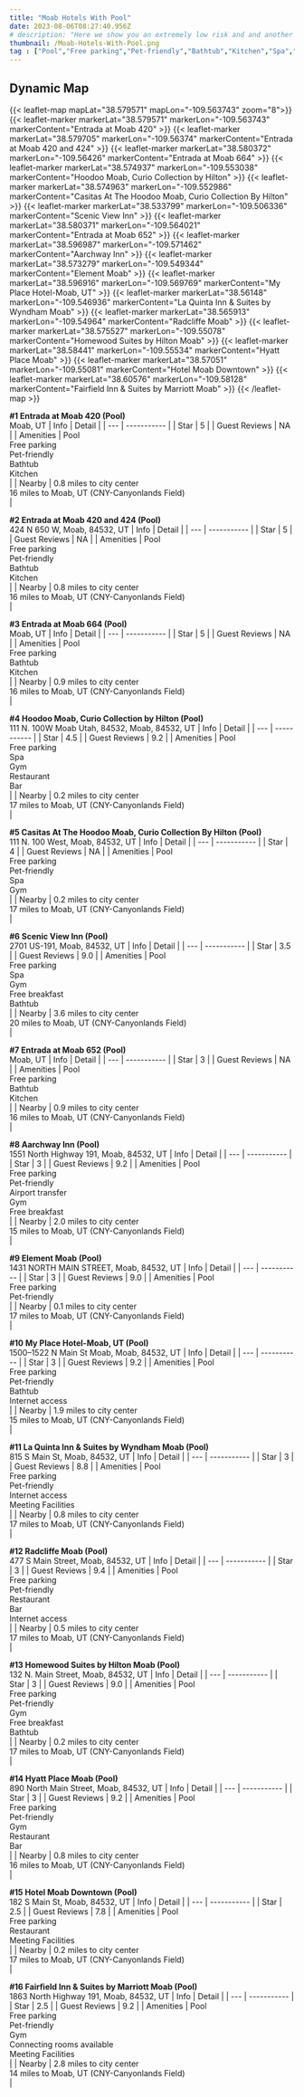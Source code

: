 ```yaml
---
title: "Moab Hotels With Pool"
date: 2023-08-06T08:27:40.956Z
# description: "Here we show you an extremely low risk and and another medium risk approach to earn passive income "
thumbnail: /Moab-Hotels-With-Pool.png
tag : ["Pool","Free parking","Pet-friendly","Bathtub","Kitchen","Spa","Gym","Restaurant","Bar","Free breakfast","Airport transfer","Internet access","Meeting Facilities","Connecting rooms available"]
---
```


## Dynamic Map
{{< leaflet-map  mapLat="38.579571" mapLon="-109.563743" zoom="8">}}
    {{< leaflet-marker markerLat="38.579571" markerLon="-109.563743" markerContent="Entrada at Moab 420" >}}
    {{< leaflet-marker markerLat="38.579705" markerLon="-109.56374" markerContent="Entrada at Moab 420 and 424" >}}
    {{< leaflet-marker markerLat="38.580372" markerLon="-109.56426" markerContent="Entrada at Moab 664" >}}
    {{< leaflet-marker markerLat="38.574937" markerLon="-109.553038" markerContent="Hoodoo Moab, Curio Collection by Hilton" >}}
    {{< leaflet-marker markerLat="38.574963" markerLon="-109.552986" markerContent="Casitas At The Hoodoo Moab, Curio Collection By Hilton" >}}
    {{< leaflet-marker markerLat="38.533799" markerLon="-109.506336" markerContent="Scenic View Inn" >}}
    {{< leaflet-marker markerLat="38.580371" markerLon="-109.564021" markerContent="Entrada at Moab 652" >}}
    {{< leaflet-marker markerLat="38.596987" markerLon="-109.571462" markerContent="Aarchway Inn" >}}
    {{< leaflet-marker markerLat="38.573279" markerLon="-109.549344" markerContent="Element Moab" >}}
    {{< leaflet-marker markerLat="38.596916" markerLon="-109.569769" markerContent="My Place Hotel-Moab, UT" >}}
    {{< leaflet-marker markerLat="38.56148" markerLon="-109.546936" markerContent="La Quinta Inn & Suites by Wyndham Moab" >}}
    {{< leaflet-marker markerLat="38.565913" markerLon="-109.54964" markerContent="Radcliffe Moab" >}}
    {{< leaflet-marker markerLat="38.575527" markerLon="-109.55078" markerContent="Homewood Suites by Hilton Moab" >}}
    {{< leaflet-marker markerLat="38.58441" markerLon="-109.55534" markerContent="Hyatt Place Moab" >}}
    {{< leaflet-marker markerLat="38.57051" markerLon="-109.55081" markerContent="Hotel Moab Downtown" >}}
    {{< leaflet-marker markerLat="38.60576" markerLon="-109.58128" markerContent="Fairfield Inn & Suites by Marriott Moab" >}}
{{< /leaflet-map >}}


**#1 Entrada at Moab 420 (Pool)**<br>Moab, UT
| Info | Detail |
| --- | ----------- |
| Star | 5 |
| Guest Reviews | NA |
| Amenities | Pool<br>Free parking<br>Pet-friendly<br>Bathtub<br>Kitchen<br> |
| Nearby | 0.8 miles to city center<br>16 miles to Moab, UT (CNY-Canyonlands Field)<br> |

**#2 Entrada at Moab 420 and 424 (Pool)**<br>424 N 650 W, Moab, 84532, UT
| Info | Detail |
| --- | ----------- |
| Star | 5 |
| Guest Reviews | NA |
| Amenities | Pool<br>Free parking<br>Pet-friendly<br>Bathtub<br>Kitchen<br> |
| Nearby | 0.8 miles to city center<br>16 miles to Moab, UT (CNY-Canyonlands Field)<br> |

**#3 Entrada at Moab 664 (Pool)**<br>Moab, UT
| Info | Detail |
| --- | ----------- |
| Star | 5 |
| Guest Reviews | NA |
| Amenities | Pool<br>Free parking<br>Bathtub<br>Kitchen<br> |
| Nearby | 0.9 miles to city center<br>16 miles to Moab, UT (CNY-Canyonlands Field)<br> |

**#4 Hoodoo Moab, Curio Collection by Hilton (Pool)**<br>111 N. 100W Moab Utah, 84532, Moab, 84532, UT
| Info | Detail |
| --- | ----------- |
| Star | 4.5 |
| Guest Reviews | 9.2 |
| Amenities | Pool<br>Free parking<br>Spa<br>Gym<br>Restaurant<br>Bar<br> |
| Nearby | 0.2 miles to city center<br>17 miles to Moab, UT (CNY-Canyonlands Field)<br> |

**#5 Casitas At The Hoodoo Moab, Curio Collection By Hilton (Pool)**<br>111 N. 100 West, Moab, 84532, UT
| Info | Detail |
| --- | ----------- |
| Star | 4 |
| Guest Reviews | NA |
| Amenities | Pool<br>Free parking<br>Pet-friendly<br>Spa<br>Gym<br> |
| Nearby | 0.2 miles to city center<br>17 miles to Moab, UT (CNY-Canyonlands Field)<br> |

**#6 Scenic View Inn (Pool)**<br>2701 US-191, Moab, 84532, UT
| Info | Detail |
| --- | ----------- |
| Star | 3.5 |
| Guest Reviews | 9.0 |
| Amenities | Pool<br>Free parking<br>Spa<br>Gym<br>Free breakfast<br>Bathtub<br> |
| Nearby | 3.6 miles to city center<br>20 miles to Moab, UT (CNY-Canyonlands Field)<br> |

**#7 Entrada at Moab 652 (Pool)**<br>Moab, UT
| Info | Detail |
| --- | ----------- |
| Star | 3 |
| Guest Reviews | NA |
| Amenities | Pool<br>Free parking<br>Bathtub<br>Kitchen<br> |
| Nearby | 0.9 miles to city center<br>16 miles to Moab, UT (CNY-Canyonlands Field)<br> |

**#8 Aarchway Inn (Pool)**<br>1551 North Highway 191, Moab, 84532, UT
| Info | Detail |
| --- | ----------- |
| Star | 3 |
| Guest Reviews | 9.2 |
| Amenities | Pool<br>Free parking<br>Pet-friendly<br>Airport transfer<br>Gym<br>Free breakfast<br> |
| Nearby | 2.0 miles to city center<br>15 miles to Moab, UT (CNY-Canyonlands Field)<br> |

**#9 Element Moab (Pool)**<br>1431 NORTH MAIN STREET, Moab, 84532, UT
| Info | Detail |
| --- | ----------- |
| Star | 3 |
| Guest Reviews | 9.0 |
| Amenities | Pool<br>Free parking<br>Pet-friendly<br> |
| Nearby | 0.1 miles to city center<br>17 miles to Moab, UT (CNY-Canyonlands Field)<br> |

**#10 My Place Hotel-Moab, UT (Pool)**<br>1500–1522 N Main St Moab, Moab, 84532, UT
| Info | Detail |
| --- | ----------- |
| Star | 3 |
| Guest Reviews | 9.2 |
| Amenities | Pool<br>Free parking<br>Pet-friendly<br>Bathtub<br>Internet access<br> |
| Nearby | 1.9 miles to city center<br>15 miles to Moab, UT (CNY-Canyonlands Field)<br> |

**#11 La Quinta Inn & Suites by Wyndham Moab (Pool)**<br>815 S Main St, Moab, 84532, UT
| Info | Detail |
| --- | ----------- |
| Star | 3 |
| Guest Reviews | 8.8 |
| Amenities | Pool<br>Free parking<br>Pet-friendly<br>Internet access<br>Meeting Facilities<br> |
| Nearby | 0.8 miles to city center<br>17 miles to Moab, UT (CNY-Canyonlands Field)<br> |

**#12 Radcliffe Moab (Pool)**<br>477 S Main Street, Moab, 84532, UT
| Info | Detail |
| --- | ----------- |
| Star | 3 |
| Guest Reviews | 9.4 |
| Amenities | Pool<br>Free parking<br>Pet-friendly<br>Restaurant<br>Bar<br>Internet access<br> |
| Nearby | 0.5 miles to city center<br>17 miles to Moab, UT (CNY-Canyonlands Field)<br> |

**#13 Homewood Suites by Hilton Moab (Pool)**<br>132 N. Main Street, Moab, 84532, UT
| Info | Detail |
| --- | ----------- |
| Star | 3 |
| Guest Reviews | 9.0 |
| Amenities | Pool<br>Free parking<br>Pet-friendly<br>Gym<br>Free breakfast<br>Bathtub<br> |
| Nearby | 0.2 miles to city center<br>17 miles to Moab, UT (CNY-Canyonlands Field)<br> |

**#14 Hyatt Place Moab (Pool)**<br>890 North Main Street, Moab, 84532, UT
| Info | Detail |
| --- | ----------- |
| Star | 3 |
| Guest Reviews | 9.2 |
| Amenities | Pool<br>Free parking<br>Pet-friendly<br>Gym<br>Restaurant<br>Bar<br> |
| Nearby | 0.8 miles to city center<br>16 miles to Moab, UT (CNY-Canyonlands Field)<br> |

**#15 Hotel Moab Downtown (Pool)**<br>182 S Main St, Moab, 84532, UT
| Info | Detail |
| --- | ----------- |
| Star | 2.5 |
| Guest Reviews | 7.8 |
| Amenities | Pool<br>Free parking<br>Restaurant<br>Meeting Facilities<br> |
| Nearby | 0.2 miles to city center<br>17 miles to Moab, UT (CNY-Canyonlands Field)<br> |

**#16 Fairfield Inn & Suites by Marriott Moab (Pool)**<br>1863 North Highway 191, Moab, 84532, UT
| Info | Detail |
| --- | ----------- |
| Star | 2.5 |
| Guest Reviews | 9.2 |
| Amenities | Pool<br>Free parking<br>Pet-friendly<br>Gym<br>Connecting rooms available<br>Meeting Facilities<br> |
| Nearby | 2.8 miles to city center<br>14 miles to Moab, UT (CNY-Canyonlands Field)<br> |

